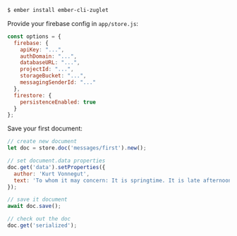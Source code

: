 ``` bash
$ ember install ember-cli-zuglet
```

Provide your firebase config in `app/store.js`:

``` javascript
const options = {
  firebase: {
    apiKey: "...",
    authDomain: "...",
    databaseURL: "...",
    projectId: "...",
    storageBucket: "...",
    messagingSenderId: "..."
  },
  firestore: {
    persistenceEnabled: true
  }
};
```

Save your first document:

``` javascript
// create new document
let doc = store.doc('messages/first').new();

// set document.data properties
doc.get('data').setProperties({
  author: 'Kurt Vonnegut',
  text: 'To whom it may concern: It is springtime. It is late afternoon.'
});

// save it document
await doc.save();

// check out the doc
doc.get('serialized');
```

